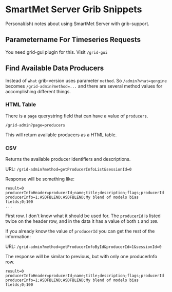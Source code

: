 # SmartMet Server Grib Snippets

Personal(ish) notes about using SmartMet Server with grib-support.

## Parametername For Timeseries Requests

You need grid-gui plugin for this. Visit `/grid-gui`

## Find Available Data Producers

Instead of `what` grib-version uses parameter `method`.
So `/admin?what=qengine` becomes `/grid-admin?method=...` and there are several 
method values for accomplishing different things.

### HTML Table

There is a `page` querystring field that can have a value of `producers`.

`/grid-admin?page=producers`

This will return available producers as a HTML table.

### CSV

Returns the available producer identifiers 
and descriptions.

URL: `/grid-admin?method=getProducerInfoList&sessionId=0`

Response will be something like:

```text
result=0
producerInfoHeader=producerId;name;title;description;flags;producerId
producerInfo=1;ASDFBLEND;ASDFBLEND;My blend of models bias fields;0;100
...
```

First row. I don't know what it should be used for.
The `producerId` is listed twice on the header row, and in the data it has a 
value of both `1` and `100`.

If you already know the value of `producerId` you can get the rest of the
information:

URL: `/grid-admin?method=getProducerInfoById&producerId=1&sessionId=0`

The response will be similar to previous, but with only one producerInfo row.

```text
result=0
producerInfoHeader=producerId;name;title;description;flags;producerId
producerInfo=1;ASDFBLEND;ASDFBLEND;My blend of models bias fields;0;100
```

